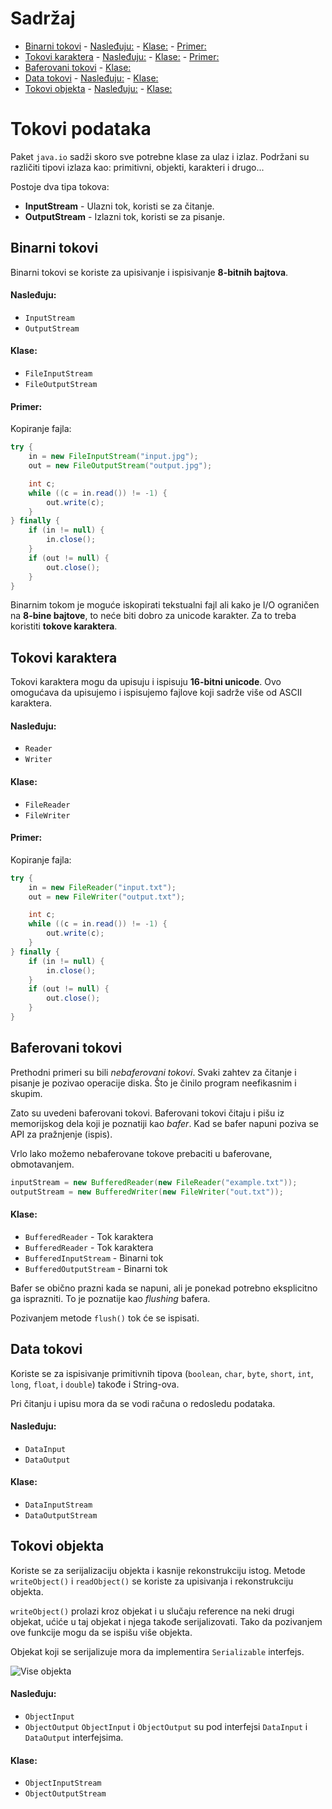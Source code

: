 # Sadržaj
- [Binarni tokovi](#binarni-tokovi)
		- [Nasleđuju:](#nasleuju)
		- [Klase:](#klase)
		- [Primer:](#primer)
- [Tokovi karaktera](#tokovi-karaktera)
		- [Nasleđuju:](#nasleuju)
		- [Klase:](#klase)
		- [Primer:](#primer)
- [Baferovani tokovi](#baferovani-tokovi)
		- [Klase:](#klase)
- [Data tokovi](#data-tokovi)
		- [Nasleđuju:](#nasleuju)
		- [Klase:](#klase)
- [Tokovi objekta](#tokovi-objekta)
		- [Nasleđuju:](#nasleuju)
		- [Klase:](#klase)

# Tokovi podataka

Paket `java.io` sadži skoro sve potrebne klase za ulaz i izlaz. Podržani su različiti
tipovi izlaza kao: primitivni, objekti, karakteri i drugo...

Postoje dva tipa tokova:
- **InputStream** - Ulazni tok, koristi se za čitanje.
- **OutputStream** - Izlazni tok, koristi se za pisanje.

## Binarni tokovi
Binarni tokovi se koriste za upisivanje i ispisivanje **8-bitnih bajtova**.

#### Nasleđuju:
- `InputStream`
- `OutputStream`

#### Klase:
- `FileInputStream`
- `FileOutputStream`

#### Primer:
Kopiranje fajla:

```java
try {
    in = new FileInputStream("input.jpg");
    out = new FileOutputStream("output.jpg");

    int c;
    while ((c = in.read()) != -1) {
        out.write(c);
    }
} finally {
    if (in != null) {
        in.close();
    }
    if (out != null) {
        out.close();
    }
}
```

Binarnim tokom je moguće iskopirati tekstualni fajl ali kako je I/O ograničen na
**8-bine bajtove**, to neće biti dobro za unicode karakter. Za to treba koristiti
**tokove karaktera**.

## Tokovi karaktera
Tokovi karaktera mogu da upisuju i ispisuju **16-bitni unicode**. Ovo omogućava da
upisujemo i ispisujemo fajlove koji sadrže više od ASCII karaktera.

#### Nasleđuju:
- `Reader`
- `Writer`

#### Klase:
- `FileReader`
- `FileWriter`

#### Primer:
Kopiranje fajla:

```java
try {
    in = new FileReader("input.txt");
    out = new FileWriter("output.txt");

    int c;
    while ((c = in.read()) != -1) {
        out.write(c);
    }
} finally {
    if (in != null) {
        in.close();
    }
    if (out != null) {
        out.close();
    }
}
```

## Baferovani tokovi
Prethodni primeri su bili *nebaferovani tokovi*. Svaki zahtev za čitanje i pisanje
je pozivao operacije diska. Što je činilo program neefikasnim i skupim.

Zato su uvedeni baferovani tokovi. Baferovani tokovi čitaju i pišu iz memorijskog
dela koji je poznatiji kao *bafer*. Kad se bafer napuni poziva se API za pražnjenje (ispis).

Vrlo lako možemo nebaferovane tokove prebaciti u baferovane, obmotavanjem.

```java
inputStream = new BufferedReader(new FileReader("example.txt"));
outputStream = new BufferedWriter(new FileWriter("out.txt"));
```

#### Klase:
- `BufferedReader` - Tok karaktera
- `BufferedReader` - Tok karaktera
- `BufferedInputStream` - Binarni tok
- `BufferedOutputStream` - Binarni tok

Bafer se obično prazni kada se napuni, ali je ponekad potrebno eksplicitno ga isprazniti.
To je poznatije kao *flushing* bafera.

Pozivanjem metode `flush()` tok će se ispisati.

## Data tokovi
Koriste se za ispisivanje primitivnih tipova (`boolean`, `char`, `byte`, `short`, `int`, `long`, `float`, i `double`)
takođe i String-ova.

Pri čitanju i upisu mora da se vodi računa o redosledu podataka.

#### Nasleđuju:
- `DataInput`
- `DataOutput`

#### Klase:
- `DataInputStream`
- `DataOutputStream`

## Tokovi objekta
Koriste se za serijalizaciju objekta i kasnije rekonstrukciju istog.
Metode `writeObject()` i `readObject()` se koriste za upisivanja i rekonstrukciju objekta.

`writeObject()` prolazi kroz objekat i u slučaju reference na neki drugi objekat, ućiće
u taj objekat i njega takođe serijalizovati. Tako da pozivanjem ove funkcije mogu da se
ispišu više objekta.

Objekat koji se serijalizuje mora da implementira `Serializable` interfejs.

![Vise objekta](http://i.imgur.com/UenKjlB.png)

#### Nasleđuju:
- `ObjectInput`
- `ObjectOutput`
`ObjectInput` i `ObjectOutput` su pod interfejsi `DataInput` i `DataOutput` interfejsima.

#### Klase:
- `ObjectInputStream`
- `ObjectOutputStream`
